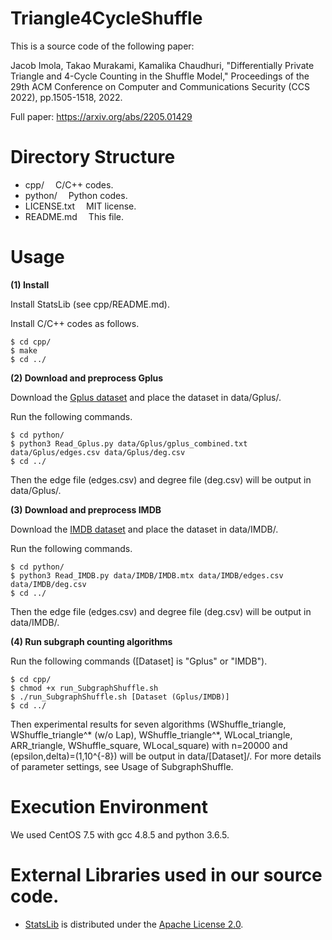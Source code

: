 # Triangle4CycleShuffle

This is a source code of the following paper:

Jacob Imola, Takao Murakami, Kamalika Chaudhuri, "Differentially Private Triangle and 4-Cycle Counting in the Shuffle Model," Proceedings of the 29th ACM Conference on Computer and Communications Security (CCS 2022), pp.1505-1518, 2022.

Full paper: https://arxiv.org/abs/2205.01429

# Directory Structure
- cpp/			&emsp;C/C++ codes.
- python/		&emsp;Python codes.
- LICENSE.txt		&emsp;MIT license.
- README.md		&emsp;This file.

# Usage

**(1) Install**

Install StatsLib (see cpp/README.md).

Install C/C++ codes as follows.
```
$ cd cpp/
$ make
$ cd ../
```

**(2) Download and preprocess Gplus**

Download the [Gplus dataset](https://snap.stanford.edu/data/ego-Gplus.html) and place the dataset in data/Gplus/.

Run the following commands.

```
$ cd python/
$ python3 Read_Gplus.py data/Gplus/gplus_combined.txt data/Gplus/edges.csv data/Gplus/deg.csv
$ cd ../
```

Then the edge file (edges.csv) and degree file (deg.csv) will be output in data/Gplus/.

**(3) Download and preprocess IMDB**

Download the [IMDB dataset](https://www.cise.ufl.edu/research/sparse/matrices/Pajek/IMDB.html) and place the dataset in data/IMDB/.

Run the following commands.

```
$ cd python/
$ python3 Read_IMDB.py data/IMDB/IMDB.mtx data/IMDB/edges.csv data/IMDB/deg.csv
$ cd ../
```

Then the edge file (edges.csv) and degree file (deg.csv) will be output in data/IMDB/.

**(4) Run subgraph counting algorithms**

Run the following commands ([Dataset] is "Gplus" or "IMDB").

```
$ cd cpp/
$ chmod +x run_SubgraphShuffle.sh
$ ./run_SubgraphShuffle.sh [Dataset (Gplus/IMDB)]
$ cd ../
```

Then experimental results for seven algorithms (WShuffle_triangle, WShuffle_triangle^* (w/o Lap), WShuffle_triangle^*, WLocal_triangle, ARR_triangle, WShuffle_square, WLocal_square) with n=20000 and (epsilon,delta)=(1,10^{-8}) will be output in data/[Dataset]/. For more details of parameter settings, see Usage of SubgraphShuffle.

# Execution Environment
We used CentOS 7.5 with gcc 4.8.5 and python 3.6.5.

# External Libraries used in our source code.
- [StatsLib](https://www.kthohr.com/statslib.html) is distributed under the [Apache License 2.0](https://github.com/kthohr/stats/blob/master/LICENSE).
